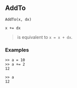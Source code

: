 ## AddTo

``` 
AddTo(x, dx)

x += dx
``` 

> is equivalent to `x = x + dx`.

### Examples
```   
>> a = 10
>> a += 2   
12    
 
>> a    
12    
```
    